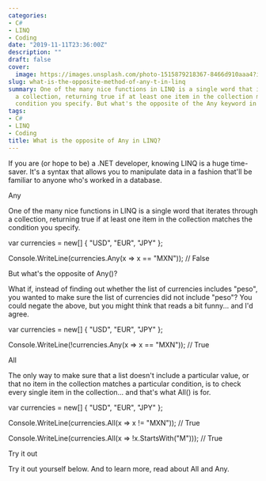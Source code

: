 ```yaml
---
categories:
- C#
- LINQ
- Coding
date: "2019-11-11T23:36:00Z"
description: ""
draft: false
cover:
  image: https://images.unsplash.com/photo-1515879218367-8466d910aaa4?ixlib=rb-1.2.1&q=80&fm=jpg&crop=entropy&cs=tinysrgb&w=2000&fit=max&ixid=eyJhcHBfaWQiOjExNzczfQ
slug: what-is-the-opposite-method-of-any-t-in-linq
summary: One of the many nice functions in LINQ is a single word that iterates through
  a collection, returning true if at least one item in the collection matches the
  condition you specify. But what's the opposite of the Any keyword in LINQ?
tags:
- C#
- LINQ
- Coding
title: What is the opposite of Any in LINQ?
---
```



If you are (or hope to be) a .NET developer, knowing LINQ is a huge time-saver. It's a syntax that allows you to manipulate data in a fashion that'll be familiar to anyone who's worked in a database.


Any

One of the many nice functions in LINQ is a single word that iterates through a collection, returning true if at least one item in the collection matches the condition you specify.

var currencies = new[] { "USD", "EUR", "JPY" };

Console.WriteLine(currencies.Any(x => x == "MXN"));  // False

But what's the opposite of Any<T>()?

What if, instead of finding out whether the list of currencies includes "peso", you wanted to make sure the list of currencies did not include "peso"? You could negate the above, but you might think that reads a bit funny... and I'd agree.

var currencies = new[] { "USD", "EUR", "JPY" };

Console.WriteLine(!currencies.Any(x => x == "MXN"));  // True


All

The only way to make sure that a list doesn't include a particular value, or that no item in the collection matches a particular condition, is to check every single item in the collection... and that's what All<T>() is for.

var currencies = new[] { "USD", "EUR", "JPY" };

Console.WriteLine(currencies.All(x => x != "MXN"));          // True

Console.WriteLine(currencies.All(x => !x.StartsWith("M")));  // True


Try it out

Try it out yourself below. And to learn more, read about All and Any.



